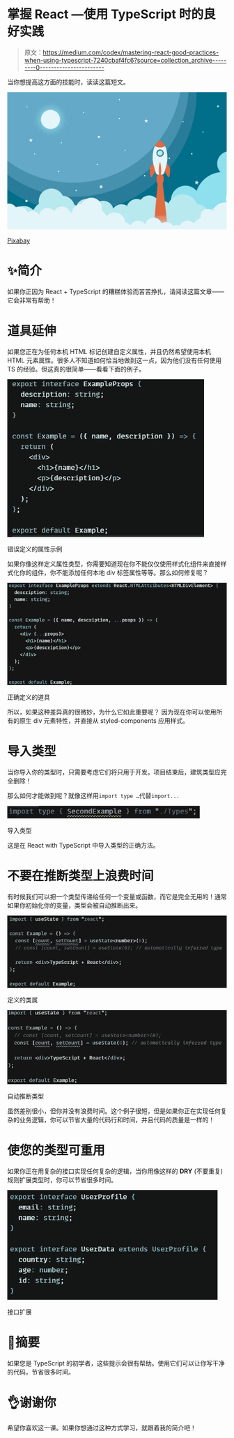 # 掌握 React —使用 TypeScript 时的良好实践

> 原文：<https://medium.com/codex/mastering-react-good-practices-when-using-typescript-7240cbaf4fc6?source=collection_archive---------0----------------------->

当你想提高这方面的技能时，读读这篇短文。

![](img/c17e5b34aef2f9aa1534aa2ab0b4d648.png)

[Pixabay](https://pixabay.com/users/yuri_b-2216431/)

# ✨简介

如果你正因为 React + TypeScript 的糟糕体验而苦苦挣扎，请阅读这篇文章——它会非常有帮助！

# 道具延伸

如果您正在为任何本机 HTML 标记创建自定义属性，并且仍然希望使用本机 HTML 元素属性。很多人不知道如何恰当地做到这一点，因为他们没有任何使用 TS 的经验。但这真的很简单——看看下面的例子。

![](img/4101ea1f1c033b791bd7acbf08d05157.png)

错误定义的属性示例

如果你像这样定义属性类型，你需要知道现在你不能仅仅使用样式化组件来直接样式化你的组件，你不能添加任何本地 div 标签属性等等。那么如何修复呢？

![](img/5d441b9dfdbcc05910c9bb7c7577ce9e.png)

正确定义的道具

所以，如果这种差异真的很微妙，为什么它如此重要呢？
因为现在你可以使用所有的原生 div 元素特性，并直接从 styled-components 应用样式。

# 导入类型

当你导入你的类型时，只需要考虑它们将只用于开发。项目结束后，建筑类型应完全删除！

那么如何才能做到呢？就像这样用`import type …`代替`import...`

![](img/6f797a41f45f75f3e23ae1573af46042.png)

导入类型

这是在 React with TypeScript 中导入类型的正确方法。

# 不要在推断类型上浪费时间

有时候我们可以把一个类型传递给任何一个变量或函数，而它是完全无用的！通常如果你初始化你的变量，类型会被自动推断出来。

![](img/af44c7bc830bc9eceb67f431a62de29d.png)

定义的类属

![](img/22b1878eaa2bdd81f90a93656d1e0916.png)

自动推断类型

虽然差别很小，但你并没有浪费时间。这个例子很短，但是如果你正在实现任何复杂的业务逻辑，你可以节省大量的代码行和时间，并且代码的质量是一样的！

# 使您的类型可重用

如果你正在用复杂的接口实现任何复杂的逻辑，当你用像这样的 **DRY** (不要重复)规则扩展类型时，你可以节省很多时间。

![](img/b64ea3dcb028493823a42db1e1b12cce.png)

接口扩展

# 🍟摘要

如果您是 TypeScript 的初学者，这些提示会很有帮助。使用它们可以让你写干净的代码，节省很多时间。

# 👌谢谢你

希望你喜欢这一课。如果你想通过这种方式学习，就跟着我的简介吧！